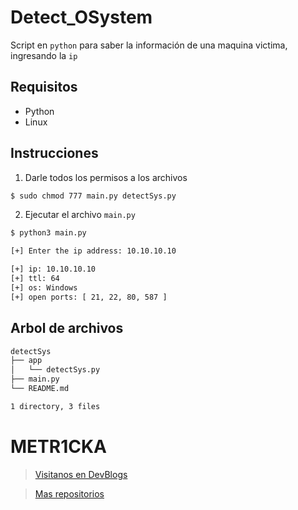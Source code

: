 # Detect_OSystem

Script en `python` para saber la información de una maquina victima, ingresando la `ip`

## Requisitos

* Python
* Linux

## Instrucciones

1. Darle todos los permisos a los archivos

~~~bash
$ sudo chmod 777 main.py detectSys.py
~~~

2. Ejecutar el archivo `main.py`

~~~bash
$ python3 main.py

[+] Enter the ip address: 10.10.10.10

[+] ip: 10.10.10.10
[+] ttl: 64
[+] os: Windows
[+] open ports: [ 21, 22, 80, 587 ]
~~~

## Arbol de archivos

~~~bash
detectSys
├── app
│   └── detectSys.py
├── main.py
└── README.md

1 directory, 3 files
~~~

# **METR1CKA**

> [Visitanos en DevBlogs](https://metr1cka.github.io "Pagina web")

> [Mas repositorios](https://github.com/METR1CKA?tab=repositories "Mi perfil")
